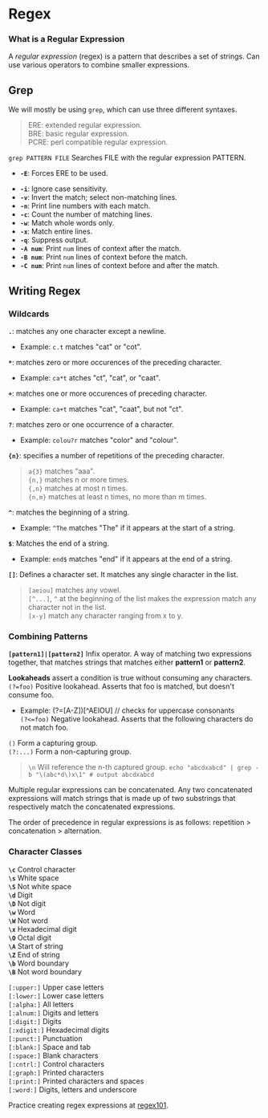 # Regex  

### What is a Regular Expression

A *regular expression* (regex) is a pattern that describes a set of strings. Can use various operators to combine smaller expressions.   

## Grep

We will mostly be using `grep`, which can use three different syntaxes.  

> ERE: extended regular expression.  
> BRE: basic regular expression.  
> PCRE: perl compatible regular expression.  

`grep PATTERN FILE` Searches FILE with the regular expression PATTERN.   

- **`-E`**: Forces ERE to be used.  
* **`-i`**: Ignore case sensitivity.  
* **`-v`**: Invert the match; select non-matching lines.  
* **`-n`**: Print line numbers with each match.  
* **`-c`**: Count the number of matching lines.  
* **`-w`**: Match whole words only.  
* **`-x`**: Match entire lines.  
* **`-q`**: Suppress output.  
* **`-A num`**: Print `num` lines of context after the match.  
* **`-B num`**: Print `num` lines of context before the match.  
* **`-C num`**: Print `num` lines of context before and after the match.  

## Writing Regex  

### Wildcards

**`.`**: matches any one character except a newline.  
- Example: `c.t` matches "cat" or "cot".  

**`*`**: matches zero or more occurences of the preceding character.  
- Example: `ca*t` atches "ct", "cat", or "caat".  

**`+`**: matches one or more occurences of preceding character.  
- Example: `ca+t` matches "cat", "caat", but not "ct".  

**`?`**: matches zero or one occurrence of a character.
- Example: `colou?r` matches "color" and "colour".  
	
**`{n}`**: specifies a number of repetitions of the preceding character.  

> `a{3}` matches "aaa".  
> `{n,}` matches n or more times.  
> `{,n}` matches at most n times.  
> `{n,m}` matches at least n times, no more than m times.  


**`^`**: matches the beginning of a string.  
- Example: `^The` matches "The" if it appears at the start of a string.  


**`$`**: Matches the end of a string.  
- Example: `end$` matches "end" if it appears at the end of a string.  

**`[]`**: Defines a character set. It matches any single character in the list.  

> `[aeiou]` matches any vowel.  
> `[^...]`, `^` at the beginning of the list makes the expression match any character not in the list.  
> `[x-y]` match any character ranging from x to y.  


### Combining Patterns

**`[pattern1]|[pattern2]`** Infix operator. A way of matching two expressions together, that matches strings that matches either  **pattern1** or **pattern2**.  

**Lookaheads** assert a condition is true without consuming any characters.  
`(?=foo)` Positive lookahead. Asserts that foo is matched, but doesn't consume foo.  
- Example: (?=[A-Z])[^AEIOU] // checks for uppercase consonants  
`(?<=foo)` Negative lookahead. Asserts that the following characters do not match foo.  

`()` Form a capturing group.  
`(?:...)` Form a non-capturing group.  

> `\n` Will reference the n-th captured group. 
> `echo "abcdxabcd" | grep -b "\(abc*d\)x\1" # output abcdxabcd`

Multiple regular expressions can be concatenated. Any two concatenated expressions will match strings that is made up of two substrings that respectively match the concatenated expressions.  

The order of precedence in regular expressions is as follows: repetition > concatenation > alternation. 


### Character Classes

**`\c`** Control character  
**`\s`** White space  
**`\S`** Not white space  
**`\d`** Digit  
**`\D`** Not digit  
**`\w`** Word  
**`\W`** Not word  
**`\x`** Hexadecimal digit  
**`\O`** Octal digit  
**`\A`** Start of string  
**`\Z`** End of string  
**`\b`** Word boundary  
**`\B`** Not word boundary  

`[:upper:]` Upper case letters  
`[:lower:]` Lower case letters  
`[:alpha:]` All letters  
`[:alnum:]` Digits and letters  
`[:digit:]` Digits  
`[:xdigit:]` Hexade­cimal digits  
`[:punct:]` Punctuation  
`[:blank:]` Space and tab  
`[:space:]` Blank characters  
`[:cntrl:]` Control characters  
`[:graph:]` Printed characters  
`[:print:]` Printed characters and spaces  
`[:word:]` Digits, letters and underscore  

Practice creating regex expressions at [regex101](https://regex101.com/).  
